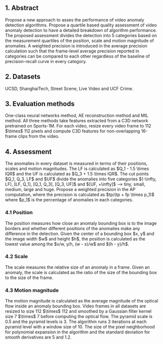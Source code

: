 <h2>1. Abstract</h2>
Propose a new approach to asses the performance of video anomaly detection algorithms. Propose a quartile based quality assessment of video anomaly detection to have a detailed breakdown of algorithm performance. The proposed assessment divides the detection into 5 categories based on the measurement quartiles of the position, scale and motion magnitude of anomalies. A weighted precision is introduced in the average precision calculation such that the frame-level average precision reported in categories can be compared to each other regardless of the baseline of precision-recall curve in every category.
<h2>2. Datasets</h2>
UCSD, ShanghaiTech, Street Scene, Live Video and UCF Crime.
<h2>3. Evaluation methods</h2>
One-class neural networks method, AE reconstruction method and MIL method. All three methods take features extracted from a C3D network pretrained on Sports-1M. For each video, resize every video frame to 112 $\times$ 112 pixels and compute C3D features for non-overlapping 16-frame clips from the video.
<h2>4. Assessment</h2>
The anomalies in every dataset is measured in terms of their positions, scales and motion magnitudes. The LF is calculated as $Q_1 - 1.5 \times IQR$ and the UF is calculated as $Q_3 + 1.5 \times IQR$. The cut points $Q_1, Q_3, LF$ and $UF$ divide the anomalies into five categories $(-\infty, LF), [LF, Q_1], [Q_1, Q_3], [Q_3, UF]$ and $[UF, +\infty]$ --> tiny, small, medium, large and huge. Propose a weighted precision in the AP computation, where the precision is calculated as $tp/(tp + fp \times p_1)$ where $p_1$ is the percentage of anomalies in each categories.
<h3>4.1 Position</h3>
The position measures how close an anomaly bounding box is to the image borders and whether different positions of the anomalies make any difference in the detection. Given the center of a bounding box $x, y$ and the image width $w$ and height $h$, the position is calculated as the lowest value among the $x/w, y/h, (w - x)/w$ and $(h - y)/h$.
<h3>4.2 Scale</h3>
The scale measures the relative size of an anomaly in a frame. Given an anomaly, the scale is calculated as the ratio of the size of the bounding box to the size of the frame.
<h3>4.3 Motion magnitude</h3>
The motion magnitude is calculated as the average magnitude of the optical flow inside an anomaly bounding box. Video frames in all datasets are resized to size 112 $\times$ 112 and smoothed by a Gaussian filter kernel size 7 $\times$ 7 before computing the optical flow. The pyramid scale is 0.5 and the pyramid levels is 3. The algorithm runs 3 iterations at each pyramid level with a window size of 10. The size of the pixel neighborhood for polynomial expansion in the algorithm and the standard deviation for smooth derivatives are 5 and 1.2.